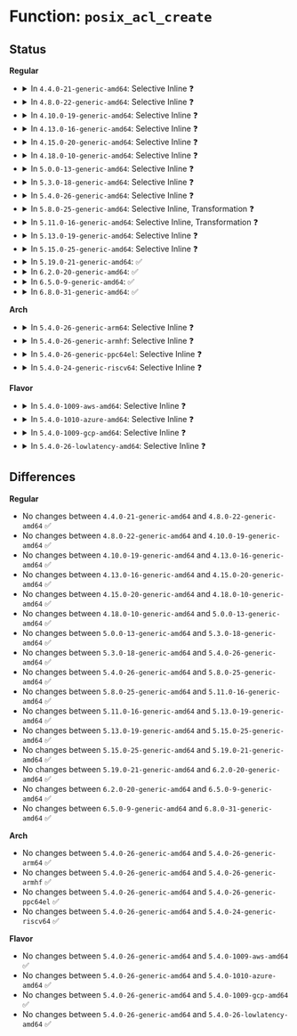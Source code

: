 # Function: <code>posix_acl_create</code>

## Status
<b>Regular</b>
<ul>
<li>
<details>
<summary>In <code>4.4.0-21-generic-amd64</code>: Selective Inline ❓</summary>

```c
int posix_acl_create(struct inode * dir, umode_t * mode, struct posix_acl * * default_acl, struct posix_acl * * acl)
```

```json
{
  "name": "posix_acl_create",
  "collision_type": "Unique Global",
  "inline_type": "Selective",
  "funcs": [
    {
      "addr": 18446744071581394576,
      "name": "posix_acl_create",
      "external": true,
      "loc": "fs/posix_acl.c:546",
      "file": "fs/posix_acl.c",
      "inline": "not declared, inlined",
      "caller_inline": [],
      "caller_func": [
        "fs/posix_acl.c:simple_acl_create",
        "fs/ext4/acl.c:ext4_init_acl"
      ]
    }
  ],
  "symbols": [
    {
      "addr": 18446744071581394576,
      "name": "posix_acl_create",
      "section": ".text",
      "bind": "STB_GLOBAL",
      "size": 325
    }
  ]
}
```
</details>
</li>
<li>
<details>
<summary>In <code>4.8.0-22-generic-amd64</code>: Selective Inline ❓</summary>

```c
int posix_acl_create(struct inode * dir, umode_t * mode, struct posix_acl * * default_acl, struct posix_acl * * acl)
```

```json
{
  "name": "posix_acl_create",
  "collision_type": "Unique Global",
  "inline_type": "Selective",
  "funcs": [
    {
      "addr": 18446744071581572592,
      "name": "posix_acl_create",
      "external": true,
      "loc": "fs/posix_acl.c:580",
      "file": "fs/posix_acl.c",
      "inline": "not declared, inlined",
      "caller_inline": [],
      "caller_func": [
        "fs/posix_acl.c:simple_acl_create",
        "fs/ext4/acl.c:ext4_init_acl"
      ]
    }
  ],
  "symbols": [
    {
      "addr": 18446744071581572592,
      "name": "posix_acl_create",
      "section": ".text",
      "bind": "STB_GLOBAL",
      "size": 327
    }
  ]
}
```
</details>
</li>
<li>
<details>
<summary>In <code>4.10.0-19-generic-amd64</code>: Selective Inline ❓</summary>

```c
int posix_acl_create(struct inode * dir, umode_t * mode, struct posix_acl * * default_acl, struct posix_acl * * acl)
```

```json
{
  "name": "posix_acl_create",
  "collision_type": "Unique Global",
  "inline_type": "Selective",
  "funcs": [
    {
      "addr": 18446744071581657360,
      "name": "posix_acl_create",
      "external": true,
      "loc": "fs/posix_acl.c:580",
      "file": "fs/posix_acl.c",
      "inline": "not declared, inlined",
      "caller_inline": [],
      "caller_func": [
        "fs/posix_acl.c:simple_acl_create",
        "fs/ext4/acl.c:ext4_init_acl"
      ]
    }
  ],
  "symbols": [
    {
      "addr": 18446744071581657360,
      "name": "posix_acl_create",
      "section": ".text",
      "bind": "STB_GLOBAL",
      "size": 322
    }
  ]
}
```
</details>
</li>
<li>
<details>
<summary>In <code>4.13.0-16-generic-amd64</code>: Selective Inline ❓</summary>

```c
int posix_acl_create(struct inode * dir, umode_t * mode, struct posix_acl * * default_acl, struct posix_acl * * acl)
```

```json
{
  "name": "posix_acl_create",
  "collision_type": "Unique Global",
  "inline_type": "Selective",
  "funcs": [
    {
      "addr": 18446744071581711696,
      "name": "posix_acl_create",
      "external": true,
      "loc": "fs/posix_acl.c:581",
      "file": "fs/posix_acl.c",
      "inline": "not declared, inlined",
      "caller_inline": [],
      "caller_func": [
        "fs/posix_acl.c:simple_acl_create",
        "fs/ext4/acl.c:ext4_init_acl"
      ]
    }
  ],
  "symbols": [
    {
      "addr": 18446744071581711696,
      "name": "posix_acl_create",
      "section": ".text",
      "bind": "STB_GLOBAL",
      "size": 310
    }
  ]
}
```
</details>
</li>
<li>
<details>
<summary>In <code>4.15.0-20-generic-amd64</code>: Selective Inline ❓</summary>

```c
int posix_acl_create(struct inode * dir, umode_t * mode, struct posix_acl * * default_acl, struct posix_acl * * acl)
```

```json
{
  "name": "posix_acl_create",
  "collision_type": "Unique Global",
  "inline_type": "Selective",
  "funcs": [
    {
      "addr": 18446744071581857344,
      "name": "posix_acl_create",
      "external": true,
      "loc": "fs/posix_acl.c:581",
      "file": "fs/posix_acl.c",
      "inline": "not declared, inlined",
      "caller_inline": [],
      "caller_func": [
        "fs/posix_acl.c:simple_acl_create",
        "fs/ext4/acl.c:ext4_init_acl"
      ]
    }
  ],
  "symbols": [
    {
      "addr": 18446744071581857344,
      "name": "posix_acl_create",
      "section": ".text",
      "bind": "STB_GLOBAL",
      "size": 310
    }
  ]
}
```
</details>
</li>
<li>
<details>
<summary>In <code>4.18.0-10-generic-amd64</code>: Selective Inline ❓</summary>

```c
int posix_acl_create(struct inode * dir, umode_t * mode, struct posix_acl * * default_acl, struct posix_acl * * acl)
```

```json
{
  "name": "posix_acl_create",
  "collision_type": "Unique Global",
  "inline_type": "Selective",
  "funcs": [
    {
      "addr": 18446744071582038064,
      "name": "posix_acl_create",
      "external": true,
      "loc": "fs/posix_acl.c:581",
      "file": "fs/posix_acl.c",
      "inline": "not declared, inlined",
      "caller_inline": [],
      "caller_func": [
        "fs/posix_acl.c:simple_acl_create",
        "fs/ext4/acl.c:ext4_init_acl"
      ]
    }
  ],
  "symbols": [
    {
      "addr": 18446744071582038064,
      "name": "posix_acl_create",
      "section": ".text",
      "bind": "STB_GLOBAL",
      "size": 367
    }
  ]
}
```
</details>
</li>
<li>
<details>
<summary>In <code>5.0.0-13-generic-amd64</code>: Selective Inline ❓</summary>

```c
int posix_acl_create(struct inode * dir, umode_t * mode, struct posix_acl * * default_acl, struct posix_acl * * acl)
```

```json
{
  "name": "posix_acl_create",
  "collision_type": "Unique Global",
  "inline_type": "Selective",
  "funcs": [
    {
      "addr": 18446744071582126176,
      "name": "posix_acl_create",
      "external": true,
      "loc": "fs/posix_acl.c:581",
      "file": "fs/posix_acl.c",
      "inline": "not declared, inlined",
      "caller_inline": [],
      "caller_func": [
        "fs/posix_acl.c:simple_acl_create",
        "fs/ext4/acl.c:ext4_init_acl"
      ]
    }
  ],
  "symbols": [
    {
      "addr": 18446744071582126176,
      "name": "posix_acl_create",
      "section": ".text",
      "bind": "STB_GLOBAL",
      "size": 367
    }
  ]
}
```
</details>
</li>
<li>
<details>
<summary>In <code>5.3.0-18-generic-amd64</code>: Selective Inline ❓</summary>

```c
int posix_acl_create(struct inode * dir, umode_t * mode, struct posix_acl * * default_acl, struct posix_acl * * acl)
```

```json
{
  "name": "posix_acl_create",
  "collision_type": "Unique Global",
  "inline_type": "Selective",
  "funcs": [
    {
      "addr": 18446744071582288144,
      "name": "posix_acl_create",
      "external": true,
      "loc": "fs/posix_acl.c:582",
      "file": "fs/posix_acl.c",
      "inline": "not declared, inlined",
      "caller_inline": [],
      "caller_func": [
        "fs/posix_acl.c:simple_acl_create",
        "fs/ext4/acl.c:ext4_init_acl"
      ]
    }
  ],
  "symbols": [
    {
      "addr": 18446744071582288144,
      "name": "posix_acl_create",
      "section": ".text",
      "bind": "STB_GLOBAL",
      "size": 351
    }
  ]
}
```
</details>
</li>
<li>
<details>
<summary>In <code>5.4.0-26-generic-amd64</code>: Selective Inline ❓</summary>

```c
int posix_acl_create(struct inode * dir, umode_t * mode, struct posix_acl * * default_acl, struct posix_acl * * acl)
```

```json
{
  "name": "posix_acl_create",
  "collision_type": "Unique Global",
  "inline_type": "Selective",
  "funcs": [
    {
      "addr": 18446744071582387120,
      "name": "posix_acl_create",
      "external": true,
      "loc": "fs/posix_acl.c:582",
      "file": "fs/posix_acl.c",
      "inline": "not declared, inlined",
      "caller_inline": [],
      "caller_func": [
        "fs/posix_acl.c:simple_acl_create",
        "fs/ext4/acl.c:ext4_init_acl"
      ]
    }
  ],
  "symbols": [
    {
      "addr": 18446744071582387120,
      "name": "posix_acl_create",
      "section": ".text",
      "bind": "STB_GLOBAL",
      "size": 351
    }
  ]
}
```
</details>
</li>
<li>
<details>
<summary>In <code>5.8.0-25-generic-amd64</code>: Selective Inline, Transformation ❓</summary>

```c
int posix_acl_create(struct inode * dir, umode_t * mode, struct posix_acl * * default_acl, struct posix_acl * * acl)
```

```json
{
  "name": "posix_acl_create",
  "collision_type": "Unique Global",
  "inline_type": "Selective",
  "funcs": [
    {
      "addr": 18446744071582674257,
      "name": "posix_acl_create",
      "external": true,
      "loc": "fs/posix_acl.c:582",
      "file": "fs/posix_acl.c",
      "inline": "not declared, inlined",
      "caller_inline": [
        "fs/posix_acl.c:simple_acl_create"
      ],
      "caller_func": [
        "fs/posix_acl.c:simple_acl_create",
        "fs/ext4/acl.c:ext4_init_acl"
      ]
    }
  ],
  "symbols": [
    {
      "addr": 18446744071582673088,
      "name": "posix_acl_create.part.0",
      "section": ".text",
      "bind": "STB_LOCAL",
      "size": 453
    },
    {
      "addr": 18446744071582673552,
      "name": "posix_acl_create",
      "section": ".text",
      "bind": "STB_GLOBAL",
      "size": 60
    }
  ]
}
```
</details>
</li>
<li>
<details>
<summary>In <code>5.11.0-16-generic-amd64</code>: Selective Inline, Transformation ❓</summary>

```c
int posix_acl_create(struct inode * dir, umode_t * mode, struct posix_acl * * default_acl, struct posix_acl * * acl)
```

```json
{
  "name": "posix_acl_create",
  "collision_type": "Unique Global",
  "inline_type": "Selective",
  "funcs": [
    {
      "addr": 18446744071582743313,
      "name": "posix_acl_create",
      "external": true,
      "loc": "fs/posix_acl.c:582",
      "file": "fs/posix_acl.c",
      "inline": "not declared, inlined",
      "caller_inline": [
        "fs/posix_acl.c:simple_acl_create"
      ],
      "caller_func": [
        "fs/posix_acl.c:simple_acl_create",
        "fs/ext4/acl.c:ext4_init_acl"
      ]
    }
  ],
  "symbols": [
    {
      "addr": 18446744071582742096,
      "name": "posix_acl_create.part.0",
      "section": ".text",
      "bind": "STB_LOCAL",
      "size": 503
    },
    {
      "addr": 18446744071582742608,
      "name": "posix_acl_create",
      "section": ".text",
      "bind": "STB_GLOBAL",
      "size": 60
    }
  ]
}
```
</details>
</li>
<li>
<details>
<summary>In <code>5.13.0-19-generic-amd64</code>: Selective Inline ❓</summary>

```c
int posix_acl_create(struct inode * dir, umode_t * mode, struct posix_acl * * default_acl, struct posix_acl * * acl)
```

```json
{
  "name": "posix_acl_create",
  "collision_type": "Unique Global",
  "inline_type": "Selective",
  "funcs": [
    {
      "addr": 18446744071582770848,
      "name": "posix_acl_create",
      "external": true,
      "loc": "fs/posix_acl.c:603",
      "file": "fs/posix_acl.c",
      "inline": "not declared, inlined",
      "caller_inline": [],
      "caller_func": [
        "fs/posix_acl.c:simple_acl_create",
        "fs/ext4/acl.c:ext4_init_acl"
      ]
    }
  ],
  "symbols": [
    {
      "addr": 18446744071582770848,
      "name": "posix_acl_create",
      "section": ".text",
      "bind": "STB_GLOBAL",
      "size": 544
    }
  ]
}
```
</details>
</li>
<li>
<details>
<summary>In <code>5.15.0-25-generic-amd64</code>: Selective Inline ❓</summary>

```c
int posix_acl_create(struct inode * dir, umode_t * mode, struct posix_acl * * default_acl, struct posix_acl * * acl)
```

```json
{
  "name": "posix_acl_create",
  "collision_type": "Unique Global",
  "inline_type": "Selective",
  "funcs": [
    {
      "addr": 18446744071583098064,
      "name": "posix_acl_create",
      "external": true,
      "loc": "fs/posix_acl.c:614",
      "file": "fs/posix_acl.c",
      "inline": "not declared, inlined",
      "caller_inline": [],
      "caller_func": [
        "fs/posix_acl.c:simple_acl_create",
        "fs/ext4/acl.c:ext4_init_acl"
      ]
    }
  ],
  "symbols": [
    {
      "addr": 18446744071583098064,
      "name": "posix_acl_create",
      "section": ".text",
      "bind": "STB_GLOBAL",
      "size": 544
    }
  ]
}
```
</details>
</li>
<li>
<details>
<summary>In <code>5.19.0-21-generic-amd64</code>: ✅</summary>

```c
int posix_acl_create(struct inode * dir, umode_t * mode, struct posix_acl * * default_acl, struct posix_acl * * acl)
```

```json
{
  "name": "posix_acl_create",
  "collision_type": "Unique Global",
  "inline_type": "No",
  "funcs": [
    {
      "addr": 18446744071583578896,
      "name": "posix_acl_create",
      "external": true,
      "loc": "fs/posix_acl.c:618",
      "file": "fs/posix_acl.c",
      "inline": "seen, unknown",
      "caller_inline": [],
      "caller_func": [
        "fs/posix_acl.c:simple_acl_create",
        "fs/ext4/acl.c:ext4_init_acl"
      ]
    }
  ],
  "symbols": [
    {
      "addr": 18446744071583578896,
      "name": "posix_acl_create",
      "section": ".text",
      "bind": "STB_GLOBAL",
      "size": 555
    }
  ]
}
```
</details>
</li>
<li>
<details>
<summary>In <code>6.2.0-20-generic-amd64</code>: ✅</summary>

```c
int posix_acl_create(struct inode * dir, umode_t * mode, struct posix_acl * * default_acl, struct posix_acl * * acl)
```

```json
{
  "name": "posix_acl_create",
  "collision_type": "Unique Global",
  "inline_type": "No",
  "funcs": [
    {
      "addr": 18446744071584181568,
      "name": "posix_acl_create",
      "external": true,
      "loc": "fs/posix_acl.c:634",
      "file": "fs/posix_acl.c",
      "inline": "seen, unknown",
      "caller_inline": [],
      "caller_func": [
        "fs/posix_acl.c:simple_acl_create",
        "fs/ext4/acl.c:ext4_init_acl"
      ]
    }
  ],
  "symbols": [
    {
      "addr": 18446744071584181568,
      "name": "posix_acl_create",
      "section": ".text",
      "bind": "STB_GLOBAL",
      "size": 564
    }
  ]
}
```
</details>
</li>
<li>
<details>
<summary>In <code>6.5.0-9-generic-amd64</code>: ✅</summary>

```c
int posix_acl_create(struct inode * dir, umode_t * mode, struct posix_acl * * default_acl, struct posix_acl * * acl)
```

```json
{
  "name": "posix_acl_create",
  "collision_type": "Unique Global",
  "inline_type": "No",
  "funcs": [
    {
      "addr": 18446744071584409216,
      "name": "posix_acl_create",
      "external": true,
      "loc": "fs/posix_acl.c:635",
      "file": "fs/posix_acl.c",
      "inline": "seen, unknown",
      "caller_inline": [],
      "caller_func": [
        "fs/posix_acl.c:simple_acl_create",
        "fs/ext4/acl.c:ext4_init_acl"
      ]
    }
  ],
  "symbols": [
    {
      "addr": 18446744071584409216,
      "name": "posix_acl_create",
      "section": ".text",
      "bind": "STB_GLOBAL",
      "size": 556
    }
  ]
}
```
</details>
</li>
<li>
<details>
<summary>In <code>6.8.0-31-generic-amd64</code>: ✅</summary>

```c
int posix_acl_create(struct inode * dir, umode_t * mode, struct posix_acl * * default_acl, struct posix_acl * * acl)
```

```json
{
  "name": "posix_acl_create",
  "collision_type": "Unique Global",
  "inline_type": "No",
  "funcs": [
    {
      "addr": 18446744071584629968,
      "name": "posix_acl_create",
      "external": true,
      "loc": "fs/posix_acl.c:635",
      "file": "fs/posix_acl.c",
      "inline": "seen, unknown",
      "caller_inline": [],
      "caller_func": [
        "fs/posix_acl.c:simple_acl_create",
        "fs/ext4/acl.c:ext4_init_acl"
      ]
    }
  ],
  "symbols": [
    {
      "addr": 18446744071584629968,
      "name": "posix_acl_create",
      "section": ".text",
      "bind": "STB_GLOBAL",
      "size": 556
    }
  ]
}
```
</details>
</li>
</ul>
<b>Arch</b>
<ul>
<li>
<details>
<summary>In <code>5.4.0-26-generic-arm64</code>: Selective Inline ❓</summary>

```c
int posix_acl_create(struct inode * dir, umode_t * mode, struct posix_acl * * default_acl, struct posix_acl * * acl)
```

```json
{
  "name": "posix_acl_create",
  "collision_type": "Unique Global",
  "inline_type": "Selective",
  "funcs": [
    {
      "addr": 18446603336493985792,
      "name": "posix_acl_create",
      "external": true,
      "loc": "fs/posix_acl.c:582",
      "file": "fs/posix_acl.c",
      "inline": "not declared, inlined",
      "caller_inline": [],
      "caller_func": [
        "fs/posix_acl.c:simple_acl_create",
        "fs/ext4/acl.c:ext4_init_acl"
      ]
    }
  ],
  "symbols": [
    {
      "addr": 18446603336493985792,
      "name": "posix_acl_create",
      "section": ".text",
      "bind": "STB_GLOBAL",
      "size": 436
    }
  ]
}
```
</details>
</li>
<li>
<details>
<summary>In <code>5.4.0-26-generic-armhf</code>: Selective Inline ❓</summary>

```c
int posix_acl_create(struct inode * dir, umode_t * mode, struct posix_acl * * default_acl, struct posix_acl * * acl)
```

```json
{
  "name": "posix_acl_create",
  "collision_type": "Unique Global",
  "inline_type": "Selective",
  "funcs": [
    {
      "addr": 3227450268,
      "name": "posix_acl_create",
      "external": true,
      "loc": "fs/posix_acl.c:582",
      "file": "fs/posix_acl.c",
      "inline": "not declared, inlined",
      "caller_inline": [],
      "caller_func": [
        "fs/posix_acl.c:simple_acl_create",
        "fs/ext4/acl.c:ext4_init_acl"
      ]
    }
  ],
  "symbols": [
    {
      "addr": 3227450268,
      "name": "posix_acl_create",
      "section": ".text",
      "bind": "STB_GLOBAL",
      "size": 348
    }
  ]
}
```
</details>
</li>
<li>
<details>
<summary>In <code>5.4.0-26-generic-ppc64el</code>: Selective Inline ❓</summary>

```c
int posix_acl_create(struct inode * dir, umode_t * mode, struct posix_acl * * default_acl, struct posix_acl * * acl)
```

```json
{
  "name": "posix_acl_create",
  "collision_type": "Unique Global",
  "inline_type": "Selective",
  "funcs": [
    {
      "addr": 13835058055287629440,
      "name": "posix_acl_create",
      "external": true,
      "loc": "fs/posix_acl.c:582",
      "file": "fs/posix_acl.c",
      "inline": "not declared, inlined",
      "caller_inline": [],
      "caller_func": [
        "fs/posix_acl.c:simple_acl_create",
        "fs/ext4/acl.c:ext4_init_acl"
      ]
    }
  ],
  "symbols": [
    {
      "addr": 13835058055287629440,
      "name": "posix_acl_create",
      "section": ".text",
      "bind": "STB_GLOBAL",
      "size": 632
    }
  ]
}
```
</details>
</li>
<li>
<details>
<summary>In <code>5.4.0-24-generic-riscv64</code>: Selective Inline ❓</summary>

```c
int posix_acl_create(struct inode * dir, umode_t * mode, struct posix_acl * * default_acl, struct posix_acl * * acl)
```

```json
{
  "name": "posix_acl_create",
  "collision_type": "Unique Global",
  "inline_type": "Selective",
  "funcs": [
    {
      "addr": 18446743936273503734,
      "name": "posix_acl_create",
      "external": true,
      "loc": "fs/posix_acl.c:582",
      "file": "fs/posix_acl.c",
      "inline": "not declared, inlined",
      "caller_inline": [],
      "caller_func": [
        "fs/posix_acl.c:simple_acl_create",
        "fs/ext4/acl.c:ext4_init_acl"
      ]
    }
  ],
  "symbols": [
    {
      "addr": 18446743936273503734,
      "name": "posix_acl_create",
      "section": ".text",
      "bind": "STB_GLOBAL",
      "size": 344
    }
  ]
}
```
</details>
</li>
</ul>
<b>Flavor</b>
<ul>
<li>
<details>
<summary>In <code>5.4.0-1009-aws-amd64</code>: Selective Inline ❓</summary>

```c
int posix_acl_create(struct inode * dir, umode_t * mode, struct posix_acl * * default_acl, struct posix_acl * * acl)
```

```json
{
  "name": "posix_acl_create",
  "collision_type": "Unique Global",
  "inline_type": "Selective",
  "funcs": [
    {
      "addr": 18446744071582355856,
      "name": "posix_acl_create",
      "external": true,
      "loc": "fs/posix_acl.c:582",
      "file": "fs/posix_acl.c",
      "inline": "not declared, inlined",
      "caller_inline": [],
      "caller_func": [
        "fs/posix_acl.c:simple_acl_create",
        "fs/ext4/acl.c:ext4_init_acl"
      ]
    }
  ],
  "symbols": [
    {
      "addr": 18446744071582355856,
      "name": "posix_acl_create",
      "section": ".text",
      "bind": "STB_GLOBAL",
      "size": 351
    }
  ]
}
```
</details>
</li>
<li>
<details>
<summary>In <code>5.4.0-1010-azure-amd64</code>: Selective Inline ❓</summary>

```c
int posix_acl_create(struct inode * dir, umode_t * mode, struct posix_acl * * default_acl, struct posix_acl * * acl)
```

```json
{
  "name": "posix_acl_create",
  "collision_type": "Unique Global",
  "inline_type": "Selective",
  "funcs": [
    {
      "addr": 18446744071582293568,
      "name": "posix_acl_create",
      "external": true,
      "loc": "fs/posix_acl.c:582",
      "file": "fs/posix_acl.c",
      "inline": "not declared, inlined",
      "caller_inline": [],
      "caller_func": [
        "fs/posix_acl.c:simple_acl_create",
        "fs/ext4/acl.c:ext4_init_acl"
      ]
    }
  ],
  "symbols": [
    {
      "addr": 18446744071582293568,
      "name": "posix_acl_create",
      "section": ".text",
      "bind": "STB_GLOBAL",
      "size": 351
    }
  ]
}
```
</details>
</li>
<li>
<details>
<summary>In <code>5.4.0-1009-gcp-amd64</code>: Selective Inline ❓</summary>

```c
int posix_acl_create(struct inode * dir, umode_t * mode, struct posix_acl * * default_acl, struct posix_acl * * acl)
```

```json
{
  "name": "posix_acl_create",
  "collision_type": "Unique Global",
  "inline_type": "Selective",
  "funcs": [
    {
      "addr": 18446744071582346336,
      "name": "posix_acl_create",
      "external": true,
      "loc": "fs/posix_acl.c:582",
      "file": "fs/posix_acl.c",
      "inline": "not declared, inlined",
      "caller_inline": [],
      "caller_func": [
        "fs/posix_acl.c:simple_acl_create",
        "fs/ext4/acl.c:ext4_init_acl"
      ]
    }
  ],
  "symbols": [
    {
      "addr": 18446744071582346336,
      "name": "posix_acl_create",
      "section": ".text",
      "bind": "STB_GLOBAL",
      "size": 351
    }
  ]
}
```
</details>
</li>
<li>
<details>
<summary>In <code>5.4.0-26-lowlatency-amd64</code>: Selective Inline ❓</summary>

```c
int posix_acl_create(struct inode * dir, umode_t * mode, struct posix_acl * * default_acl, struct posix_acl * * acl)
```

```json
{
  "name": "posix_acl_create",
  "collision_type": "Unique Global",
  "inline_type": "Selective",
  "funcs": [
    {
      "addr": 18446744071582425920,
      "name": "posix_acl_create",
      "external": true,
      "loc": "fs/posix_acl.c:582",
      "file": "fs/posix_acl.c",
      "inline": "not declared, inlined",
      "caller_inline": [],
      "caller_func": [
        "fs/posix_acl.c:simple_acl_create",
        "fs/ext4/acl.c:ext4_init_acl"
      ]
    }
  ],
  "symbols": [
    {
      "addr": 18446744071582425920,
      "name": "posix_acl_create",
      "section": ".text",
      "bind": "STB_GLOBAL",
      "size": 351
    }
  ]
}
```
</details>
</li>
</ul>

## Differences
<b>Regular</b>
<ul>
<li>
No changes between <code>4.4.0-21-generic-amd64</code> and <code>4.8.0-22-generic-amd64</code> ✅
</li>
<li>
No changes between <code>4.8.0-22-generic-amd64</code> and <code>4.10.0-19-generic-amd64</code> ✅
</li>
<li>
No changes between <code>4.10.0-19-generic-amd64</code> and <code>4.13.0-16-generic-amd64</code> ✅
</li>
<li>
No changes between <code>4.13.0-16-generic-amd64</code> and <code>4.15.0-20-generic-amd64</code> ✅
</li>
<li>
No changes between <code>4.15.0-20-generic-amd64</code> and <code>4.18.0-10-generic-amd64</code> ✅
</li>
<li>
No changes between <code>4.18.0-10-generic-amd64</code> and <code>5.0.0-13-generic-amd64</code> ✅
</li>
<li>
No changes between <code>5.0.0-13-generic-amd64</code> and <code>5.3.0-18-generic-amd64</code> ✅
</li>
<li>
No changes between <code>5.3.0-18-generic-amd64</code> and <code>5.4.0-26-generic-amd64</code> ✅
</li>
<li>
No changes between <code>5.4.0-26-generic-amd64</code> and <code>5.8.0-25-generic-amd64</code> ✅
</li>
<li>
No changes between <code>5.8.0-25-generic-amd64</code> and <code>5.11.0-16-generic-amd64</code> ✅
</li>
<li>
No changes between <code>5.11.0-16-generic-amd64</code> and <code>5.13.0-19-generic-amd64</code> ✅
</li>
<li>
No changes between <code>5.13.0-19-generic-amd64</code> and <code>5.15.0-25-generic-amd64</code> ✅
</li>
<li>
No changes between <code>5.15.0-25-generic-amd64</code> and <code>5.19.0-21-generic-amd64</code> ✅
</li>
<li>
No changes between <code>5.19.0-21-generic-amd64</code> and <code>6.2.0-20-generic-amd64</code> ✅
</li>
<li>
No changes between <code>6.2.0-20-generic-amd64</code> and <code>6.5.0-9-generic-amd64</code> ✅
</li>
<li>
No changes between <code>6.5.0-9-generic-amd64</code> and <code>6.8.0-31-generic-amd64</code> ✅
</li>
</ul>
<b>Arch</b>
<ul>
<li>
No changes between <code>5.4.0-26-generic-amd64</code> and <code>5.4.0-26-generic-arm64</code> ✅
</li>
<li>
No changes between <code>5.4.0-26-generic-amd64</code> and <code>5.4.0-26-generic-armhf</code> ✅
</li>
<li>
No changes between <code>5.4.0-26-generic-amd64</code> and <code>5.4.0-26-generic-ppc64el</code> ✅
</li>
<li>
No changes between <code>5.4.0-26-generic-amd64</code> and <code>5.4.0-24-generic-riscv64</code> ✅
</li>
</ul>
<b>Flavor</b>
<ul>
<li>
No changes between <code>5.4.0-26-generic-amd64</code> and <code>5.4.0-1009-aws-amd64</code> ✅
</li>
<li>
No changes between <code>5.4.0-26-generic-amd64</code> and <code>5.4.0-1010-azure-amd64</code> ✅
</li>
<li>
No changes between <code>5.4.0-26-generic-amd64</code> and <code>5.4.0-1009-gcp-amd64</code> ✅
</li>
<li>
No changes between <code>5.4.0-26-generic-amd64</code> and <code>5.4.0-26-lowlatency-amd64</code> ✅
</li>
</ul>
